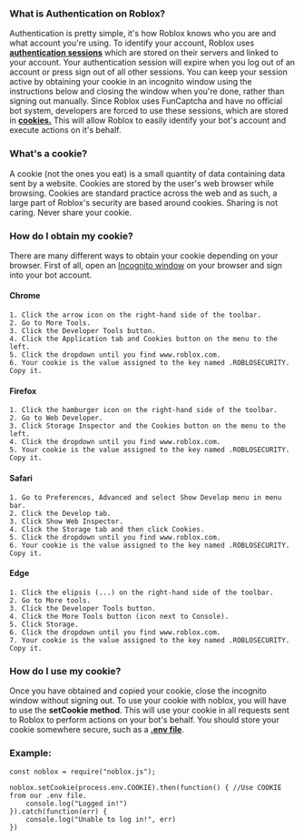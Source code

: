 ### What is Authentication on Roblox?
Authentication is pretty simple, it's how Roblox knows who you are and what account you're using. To identify your account, Roblox uses [**authentication sessions**](https://medium.com/@sherryhsu/session-vs-token-based-authentication-11a6c5ac45e4) which are stored on their servers and linked to your account. Your authentication session will expire when you log out of an account or press sign out of all other sessions. You can keep your session active by obtaining your cookie in an incognito window using the instructions below and closing the window when you're done, rather than signing out manually. Since Roblox uses FunCaptcha and have no official bot system, developers are forced to use these sessions, which are stored in [**cookies.**](https://support.mozilla.org/en-US/kb/cookies-information-websites-store-on-your-computer) This will allow Roblox to easily identify your bot's account and execute actions on it's behalf.

### What's a cookie?
A cookie (not the ones you eat) is a small quantity of data containing data sent by a website. Cookies are stored by the user's web browser while browsing. Cookies are standard practice across the web and as such, a large part of Roblox's security are based around cookies. Sharing is not caring. Never share your cookie.

### How do I obtain my cookie?
There are many different ways to obtain your cookie depending on your browser. First of all, open an [Incognito window](https://support.google.com/chrome/answer/95464?co=GENIE.Platform%3DDesktop&hl=en) on your browser and sign into your bot account.

#### **Chrome**
    1. Click the arrow icon on the right-hand side of the toolbar. 
    2. Go to More Tools. 
    3. Click the Developer Tools button. 
    4. Click the Application tab and Cookies button on the menu to the left. 
    5. Click the dropdown until you find www.roblox.com. 
    6. Your cookie is the value assigned to the key named .ROBLOSECURITY. Copy it.
#### **Firefox**
    1. Click the hamburger icon on the right-hand side of the toolbar. 
    2. Go to Web Developer. 
    3. Click Storage Inspector and the Cookies button on the menu to the left. 
    4. Click the dropdown until you find www.roblox.com. 
    5. Your cookie is the value assigned to the key named .ROBLOSECURITY. Copy it.
#### **Safari**
    1. Go to Preferences, Advanced and select Show Develop menu in menu bar. 
    2. Click the Develop tab. 
    3. Click Show Web Inspector. 
    4. Click the Storage tab and then click Cookies. 
    5. Click the dropdown until you find www.roblox.com. 
    6. Your cookie is the value assigned to the key named .ROBLOSECURITY. Copy it.
#### **Edge**
    1. Click the elipsis (...) on the right-hand side of the toolbar. 
    2. Go to More tools. 
    3. Click the Developer Tools button. 
    4. Click the More Tools button (icon next to Console). 
    5. Click Storage. 
    6. Click the dropdown until you find www.roblox.com. 
    7. Your cookie is the value assigned to the key named .ROBLOSECURITY. Copy it.

### How do I use my cookie?
Once you have obtained and copied your cookie, close the incognito window without signing out. To use your cookie with noblox, you will have to use the **setCookie method**. This will use your cookie in all requests sent to Roblox to perform actions on your bot's behalf. You should store your cookie somewhere secure, such as a [**.env file**](https://medium.com/the-node-js-collection/making-your-node-js-work-everywhere-with-environment-variables-2da8cdf6e786).

### Example:
```
const noblox = require("noblox.js");

noblox.setCookie(process.env.COOKIE).then(function() { //Use COOKIE from our .env file.
    console.log("Logged in!")
}).catch(function(err) {
    console.log("Unable to log in!", err)
})
```